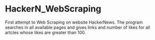 # HackerN_WebScraping
First attempt to Web Scraping on website HackerNews.
The program searches in all available pages and gives links and number of likes for all artcles whose likes are greater than 100.
